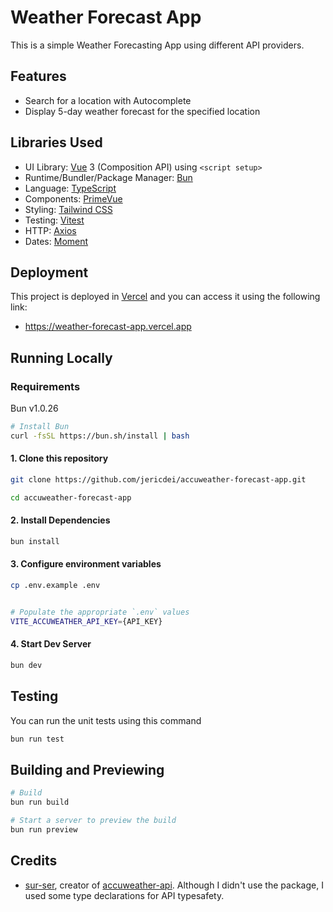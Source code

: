 # Weather Forecast App

This is a simple Weather Forecasting App using different API providers.

## Features

-   Search for a location with Autocomplete
-   Display 5-day weather forecast for the specified location

## Libraries Used

-   UI Library: [Vue](https://vuejs.org/) 3 (Composition API) using `<script setup>`
-   Runtime/Bundler/Package Manager: [Bun](https://bun.sh/)
-   Language: [TypeScript](https://www.typescriptlang.org/)
-   Components: [PrimeVue](https://primevue.org/)
-   Styling: [Tailwind CSS](https://tailwindcss.com/)
-   Testing: [Vitest](https://vitest.dev/)
-   HTTP: [Axios](https://axios-http.com/)
-   Dates: [Moment](https://momentjs.com/)

## Deployment

This project is deployed in [Vercel](https://vercel.com/) and you can access it using the following link:

-   https://weather-forecast-app.vercel.app

## Running Locally

### Requirements

Bun v1.0.26

```bash
# Install Bun
curl -fsSL https://bun.sh/install | bash
```

#### 1. Clone this repository

```bash
git clone https://github.com/jericdei/accuweather-forecast-app.git

cd accuweather-forecast-app
```

#### 2. Install Dependencies

```bash
bun install
```

#### 3. Configure environment variables

```bash
cp .env.example .env


# Populate the appropriate `.env` values
VITE_ACCUWEATHER_API_KEY={API_KEY}
```

#### 4. Start Dev Server

```bash
bun dev
```

## Testing

You can run the unit tests using this command

```bash
bun run test
```

## Building and Previewing

```bash
# Build
bun run build

# Start a server to preview the build
bun run preview
```

## Credits

-   [sur-ser](https://www.npmjs.com/~sur-ser), creator of [accuweather-api](https://www.npmjs.com/package/accuweather-api). Although I didn't use the package, I used some type declarations for API typesafety.
